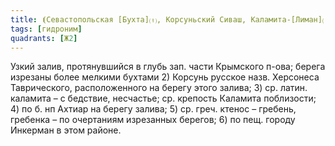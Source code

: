 ```yaml
---
title: ⦗Севастопольская [Бухта]⒯, Корсуньский Сиваш, Каламита-[Лиман]⒯, Большой рейд (в ХIХ в.)⦘
tags: [гидроним]
quadrants: [Ж2]
---
```


Узкий залив, протянувшийся в глубь зап. части Крымского п-ова; берега изрезаны
более мелкими бухтами 2) Корсунь русское назв. Херсонеса Таврического,
расположенного на берегу этого залива; 3) ср. латин. каламита – с бедствие,
несчастье; ср. крепость Каламита поблизости; 4) по б. нп Ахтиар на берегу
залива; 5) ср. греч. ктенос – гребень, гребенка – по очертаниям изрезанных
берегов; 6) по пещ. городу Инкерман в этом районе.
